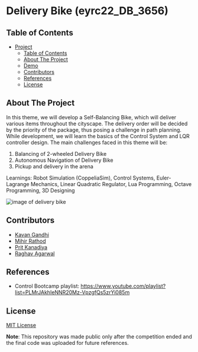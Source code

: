 # Delivery Bike (eyrc22_DB_3656)

## Table of Contents

- [Project](#Delivery-Bike)
  - [Table of Contents](#table-of-contents)
  - [About The Project](#about-the-project)
  - [Demo](#demo)
  - [Contributors](#contributors)
  - [References](#references)
  - [License](#license)
  
## About The Project

In this theme, we will develop a Self-Balancing Bike, which will deliver various items throughout the cityscape. The delivery order will be decided by the priority of the package, thus posing a challenge in path planning. While development, we will learn the basics of the Control System and LQR controller design. The main challenges faced in this theme will be:

1) Balancing of 2-wheeled Delivery Bike
2) Autonomous Navigation of Delivery Bike
3) Pickup and delivery in the arena

Learnings: Robot Simulation (CoppeliaSim), Control Systems, Euler-Lagrange Mechanics, Linear Quadratic Regulator, Lua Programming, Octave Programming, 3D Designing

<img src = "https://portal.e-yantra.org/img/theme/db.png" alt = "image of delivery bike">

## Contributors

* [Kavan Gandhi](https://github.com/KGan31)
* [Mihir Rathod](https://github.com/m-g-rathod)
* [Prit Kanadiya](https://github.com/PritK99)
* [Raghav Agarwal](https://github.com/Raghav323)

## References

* Control Bootcamp playlist: https://www.youtube.com/playlist?list=PLMrJAkhIeNNR20Mz-VpzgfQs5zrYi085m

## License

[MIT License](https://opensource.org/licenses/MIT)

<b>Note</b>:  This repository was made public only after the competition ended and the final code was uploaded for future references.
